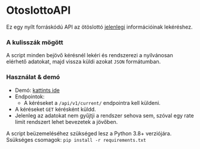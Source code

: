 # OtoslottoAPI
Ez egy nyílt forráskódú API az ötöslottó [jelenlegi](https://bet.szerencsejatek.hu/jatekok/otoslotto) információinak lekéréshez.

### A kulisszák mögött
A script minden bejövő kérésnél lekéri és rendszerezi a nyilvánosan elérhető adatokat, majd vissza küldi azokat ```JSON``` formátumban.

### Használat & demó
- Demó: [kattints ide](https://lottery.skiby.net/api/v1/current)
- Endpointok:
  - A kéréseket a ```/api/v1/current/``` endpointra kell küldeni.
- A kéréseket ```GET``` kérésként küldd.
- Jelenleg az adatokat nem gyűjtji a rendszer sehova sem, szóval egy rate limit rendszert lehet bevezetek a jövőben.

A script beüzemeléséhez szükséged lesz a Python 3.8+ verziójára. Ssükséges csomagok: ```pip install -r requirements.txt```
